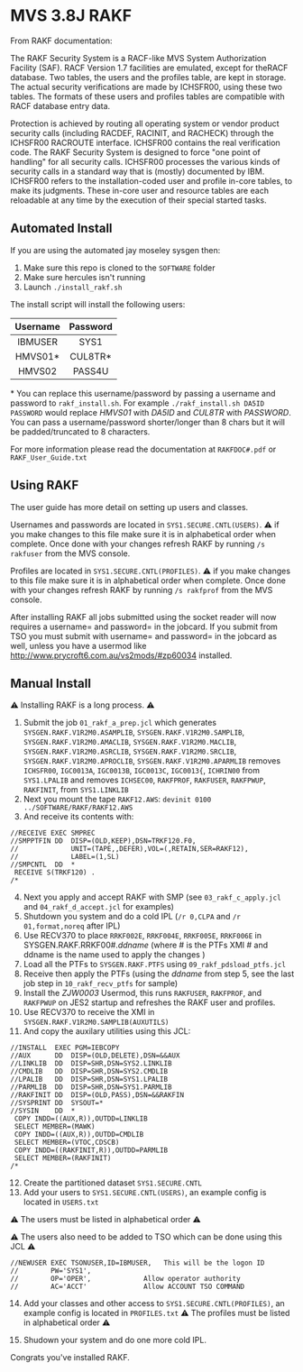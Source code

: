 # MVS 3.8J RAKF

From RAKF documentation:

The RAKF Security System is a RACF-like MVS System Authorization
Facility (SAF). RACF Version 1.7 facilities are emulated, except for
theRACF database. Two tables, the users and the profiles table,
are kept in storage. The actual security verifications are made by
ICHSFR00, using these two tables. The formats of these users and
profiles tables are compatible with RACF database entry data.

Protection is achieved by routing all operating system or vendor
product security calls (including RACDEF, RACINIT, and RACHECK)
through the ICHSFR00 RACROUTE interface. ICHSFR00 contains the real
verification code. The RAKF Security System is designed to force
"one point of handling" for all security calls. ICHSFR00 processes
the various kinds of security calls in a standard way that is (mostly)
documented by IBM. ICHSFR00 refers to the installation-coded user
and profile in-core tables, to make its judgments. These in-core
user and resource tables are each reloadable at any time by the
execution of their special started tasks.

## Automated Install

If you are using the automated jay moseley sysgen then:

1) Make sure this repo is cloned to the `SOFTWARE` folder
2) Make sure hercules isn't running
3) Launch `./install_rakf.sh`

The install script will install the following users:

| Username | Password |
|:--------:|:--------:|
| IBMUSER  | SYS1     |
| HMVS01*  | CUL8TR*  |
| HMVS02   | PASS4U   |

\* You can replace this username/password by passing a username and password to
`rakf_install.sh`. For example `./rakf_install.sh DA5ID PASSWORD` would replace
*HMVS01* with *DA5ID* and *CUL8TR* with *PASSWORD*. You can pass a username/password
shorter/longer than 8 chars but it will be padded/truncated to 8 characters.

For more information please read the documentation at `RAKFDOC#.pdf` or `RAKF_User_Guide.txt`

## Using RAKF

The user guide has more detail on setting up users and classes.

Usernames and passwords are located in `SYS1.SECURE.CNTL(USERS)`. :warning: if you make changes
to this file make sure it is in alphabetical order when complete. Once done with your changes
refresh RAKF by running `/s rakfuser` from the MVS console.

Profiles are located in `SYS1.SECURE.CNTL(PROFILES)`. :warning: if you make changes
to this file make sure it is in alphabetical order when complete. Once done with your changes
refresh RAKF by running `/s rakfprof` from the MVS console.

After installing RAKF all jobs submitted using the socket reader will now requires a username= and
password= in the jobcard. If you submit from TSO you must submit with username= and password= in
the jobcard as well, unless you have a usermod like http://www.prycroft6.com.au/vs2mods/#zp60034
installed.

## Manual Install

:warning: Installing RAKF is a long process. :warning:

1) Submit the job `01_rakf_a_prep.jcl` which generates `SYSGEN.RAKF.V1R2M0.ASAMPLIB`, `SYSGEN.RAKF.V1R2M0.SAMPLIB`,
`SYSGEN.RAKF.V1R2M0.AMACLIB`, `SYSGEN.RAKF.V1R2M0.MACLIB`, `SYSGEN.RAKF.V1R2M0.ASRCLIB`, `SYSGEN.RAKF.V1R2M0.SRCLIB`,
`SYSGEN.RAKF.V1R2M0.APROCLIB`, `SYSGEN.RAKF.V1R2M0.APARMLIB` removes `ICHSFR00`, `IGC0013A`, `IGC0013B`, `IGC0013C`,
`IGC0013{`, `ICHRIN00` from `SYS1.LPALIB` and removes `ICHSEC00`, `RAKFPROF`, `RAKFUSER`,
`RAKFPWUP`, `RAKFINIT`, from `SYS1.LINKLIB`
2) Next you mount the tape `RAKF12.AWS`: `devinit 0100 ../SOFTWARE/RAKF/RAKF12.AWS`
3) And receive its contents with:

```
//RECEIVE EXEC SMPREC
//SMPPTFIN DD  DISP=(OLD,KEEP),DSN=TRKF120.F0,
//             UNIT=(TAPE,,DEFER),VOL=(,RETAIN,SER=RAKF12),
//             LABEL=(1,SL)
//SMPCNTL  DD  *
 RECEIVE S(TRKF120) .
/*
```

4) Next you apply and accept RAKF with SMP (see `03_rakf_c_apply.jcl` and `04_rakf_d_accept.jcl` for examples)
5) Shutdown you system and do a cold IPL (`/r 0,CLPA` and `/r 01,format,noreq` after IPL)
6) Use RECV370 to place `RRKF002E`, `RRKF004E`, `RRKF005E`, `RRKF006E` in SYSGEN.RAKF.RRKF00#.*ddname* (where #
is the PTFs XMI # and ddname is the name used to apply the changes )
7) Load all the PTFs to `SYSGEN.RAKF.PTFS` using `09_rakf_pdsload_ptfs.jcl`
8) Receive then apply the PTFs (using the *ddname* from step 5, see the last job step in `10_rakf_recv_ptfs` for sample)
9) Install the *ZJW0003* Usermod, this runs `RAKFUSER`, `RAKFPROF`, and `RAKFPWUP` on JES2 startup and refreshes the RAKF user
and profiles.
10) Use RECV370 to receive the XMI in `SYSGEN.RAKF.V1R2M0.SAMPLIB(AUXUTILS)`
11) And copy the auxilary utilities using this JCL:

```
//INSTALL  EXEC PGM=IEBCOPY
//AUX      DD  DISP=(OLD,DELETE),DSN=&&AUX
//LINKLIB  DD  DISP=SHR,DSN=SYS2.LINKLIB
//CMDLIB   DD  DISP=SHR,DSN=SYS2.CMDLIB
//LPALIB   DD  DISP=SHR,DSN=SYS1.LPALIB
//PARMLIB  DD  DISP=SHR,DSN=SYS1.PARMLIB
//RAKFINIT DD  DISP=(OLD,PASS),DSN=&&RAKFIN
//SYSPRINT DD  SYSOUT=*
//SYSIN    DD  *
 COPY INDD=((AUX,R)),OUTDD=LINKLIB
 SELECT MEMBER=(MAWK)
 COPY INDD=((AUX,R)),OUTDD=CMDLIB
 SELECT MEMBER=(VTOC,CDSCB)
 COPY INDD=((RAKFINIT,R)),OUTDD=PARMLIB
 SELECT MEMBER=(RAKFINIT)
/*
```

12) Create the partitioned dataset `SYS1.SECURE.CNTL`
13) Add your users to `SYS1.SECURE.CNTL(USERS)`, an example config is located in `USERS.txt`

:warning: The users must be listed in alphabetical order :warning:

:warning: The users also need to be added to TSO which can be done using this JCL :warning:

```
//NEWUSER EXEC TSONUSER,ID=IBMUSER,   This will be the logon ID
//        PW='SYS1',
//        OP='OPER',             Allow operator authority
//        AC='ACCT'              Allow ACCOUNT TSO COMMAND
```

14) Add your classes and other access to `SYS1.SECURE.CNTL(PROFILES)`, an example config is located in `PROFILES.txt`
:warning: The profiles must be listed in alphabetical order :warning:

15) Shudown your system and do one more cold IPL.

Congrats you've installed RAKF.
